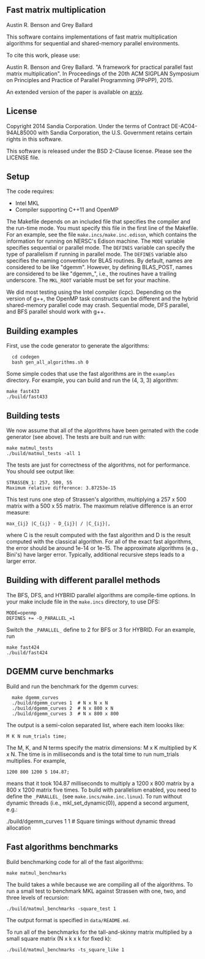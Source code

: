 Fast matrix multiplication
--------
Austin R. Benson and Grey Ballard

This software contains implementations of fast matrix multiplication algorithms for
sequential and shared-memory parallel environments.

To cite this work, please use:

Austin R. Benson and Grey Ballard.  "A framework for practical parallel fast matrix multiplication". In Proceedings of the 20th ACM SIGPLAN Symposium on Principles and Practice of Parallel Programming (PPoPP), 2015. 

An extended version of the paper is available on [arxiv](http://arxiv.org/pdf/1409.2908v1.pdf).


License
--------
Copyright 2014 Sandia Corporation. Under the terms of Contract DE-AC04-94AL85000 with Sandia Corporation, the U.S. Government retains certain rights in this software.

This software is released under the BSD 2-Clause license. Please see the LICENSE file.


Setup
--------
The code requires:
* Intel MKL
* Compiler supporting C++11 and OpenMP

The Makefile depends on an included file that specifies the compiler and the run-time mode.
You must specify this file in the first line of the Makefile.
For an example, see the file `make.incs/make.inc.edison`, which contains the information for running
on NERSC's Edison machine.
The `MODE` variable specifies sequential or parallel mode.
The `DEFINES` variable can specify the type of parallelism if running in parallel mode.
The `DEFINES` variable also specifies the naming convention for BLAS routines.
By default, names are considered to be like "dgemm".
However, by defining BLAS_POST, names are considered to be like "dgemm_", i.e., the routines have a trailing underscore.
The `MKL_ROOT` variable must be set for your machine.

We did most testing using the Intel compiler (icpc).
Depending on the version of g++, the OpenMP task constructs can be different and the hybrid shared-memory
parallel code may crash.  Sequential mode, DFS parallel, and BFS parallel should work with g++.


Building examples
--------
First, use the code generator to generate the algorithms:
          
	  cd codegen
	  bash gen_all_algorithms.sh 0

Some simple codes that use the fast algorithms are in the `examples` directory.
For example, you can build and run the (4, 3, 3) algorithm:

    make fast433
    ./build/fast433


Building tests
--------
We now assume that all of the algorithms have been gernated with the code generator (see above).
The tests are built and run with:

    make matmul_tests
    ./build/matmul_tests -all 1

The tests are just for correctness of the algorithms, not for performance.
You should see output like:

    STRASSEN_1: 257, 500, 55
    Maximum relative difference: 3.87253e-15

This test runs one step of Strassen's algorithm, multiplying a 257 x 500 matrix with a 500 x 55 matrix.
The maximum relative difference is an error measure:

    max_{ij} |C_{ij} - D_{ij}| / |C_{ij}|,

where C is the result computed with the fast algorithm and D is the result computed with the classical algorithm.
For all of the exact fast algorithms, the error should be around 1e-14 or 1e-15.
The approximate algorithms (e.g., Bini's) have larger error.
Typically, additional recursive steps leads to a larger error.


Building with different parallel methods
--------
The BFS, DFS, and HYBRID parallel algorithms are compile-time options.
In your make include file in the `make.incs` directory, to use DFS:

    MODE=openmp
    DEFINES += -D_PARALLEL_=1

Switch the `_PARALLEL_` define to 2 for BFS or 3 for HYBRID.
For an example, run

    make fast424
    ./build/fast424


DGEMM curve benchmarks
--------
Build and run the benchmark for the dgemm curves:
      
      make dgemm_curves
      ./build/dgemm_curves 1  # N x N x N
      ./build/dgemm_curves 2  # N x 800 x N
      ./build/dgemm_curves 3  # N x 800 x 800

The output is a semi-colon separated list, where each item loooks like:

    M K N num_trials time;

The M, K, and N terms specify the matrix dimensions: M x K multiplied by K x N.
The time is in milliseconds and is the total time to run num_trials multiplies.
For example,

    1200 800 1200 5 104.87;

means that it took 104.87 milliseconds to multiply a 1200 x 800 matrix by a 800 x 1200 matrix five times.
To build with parallelism enabled, you need to define the `_PARALLEL_` (see `make.incs/make.inc.linux`).
To run without dynamic threads (i.e., mkl_set_dynamic(0)), append a second argument, e.g.:

   ./build/dgemm_curves 1 1  # Square timings without dynamic thread allocation


Fast algorithms benchmarks
--------
Build benchmarking code for all of the fast algorithms:

    make matmul_benchmarks

The build takes a while because we are compiling all of the algorithms.
To run a small test to benchmark MKL against Strassen with one, two, and three levels of recursion:

    ./build/matmul_benchmarks -square_test 1

The output format is specified in `data/README.md`.

To run all of the benchmarks for the tall-and-skinny matrix multiplied by a small square matrix (N x k x k for fixed k):

    ./build/matmul_benchmarks -ts_square_like 1
